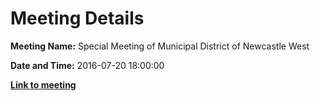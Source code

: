# Meeting Details

**Meeting Name:** Special Meeting of Municipal District of Newcastle West

**Date and Time:** 2016-07-20 18:00:00

**<a href="https://www.limerick.ie/council/whats-on/special-meeting-municipal-district-newcastle-west-3" target="_blank">Link to meeting</a>**
